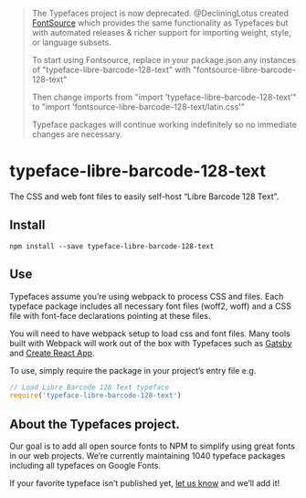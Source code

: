 >The Typefaces project is now deprecated. @DecliningLotus created
[FontSource](https://github.com/fontsource/fontsource) which provides the
same functionality as Typefaces but with automated releases & richer
support for importing weight, style, or language subsets.
>
>To start using Fontsource, replace in your package.json any instances of
"typeface-libre-barcode-128-text" with "fontsource-libre-barcode-128-text"
>
> Then change imports from "import 'typeface-libre-barcode-128-text'" to "import 'fontsource-libre-barcode-128-text/latin.css'"
>
>Typeface packages will continue working indefinitely so no immediate
>changes are necessary.

# typeface-libre-barcode-128-text

The CSS and web font files to easily self-host “Libre Barcode 128 Text”.

## Install

`npm install --save typeface-libre-barcode-128-text`

## Use

Typefaces assume you’re using webpack to process CSS and files. Each typeface
package includes all necessary font files (woff2, woff) and a CSS file with
font-face declarations pointing at these files.

You will need to have webpack setup to load css and font files. Many tools built
with Webpack will work out of the box with Typefaces such as [Gatsby](https://github.com/gatsbyjs/gatsby)
and [Create React App](https://github.com/facebookincubator/create-react-app).

To use, simply require the package in your project’s entry file e.g.

```javascript
// Load Libre Barcode 128 Text typeface
require('typeface-libre-barcode-128-text')
```

## About the Typefaces project.

Our goal is to add all open source fonts to NPM to simplify using great fonts in
our web projects. We’re currently maintaining 1040 typeface packages
including all typefaces on Google Fonts.

If your favorite typeface isn’t published yet, [let us know](https://github.com/KyleAMathews/typefaces)
and we’ll add it!
